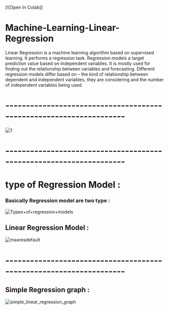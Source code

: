 [![Open In Colab]]

# Machine-Learning-Linear-Regression
Linear Regression is a machine learning algorithm based on supervised learning. It performs a regression task. Regression models a target prediction value based on independent variables. It is mostly used for finding out the relationship between variables and forecasting. Different regression models differ based on – the kind of relationship between dependent and independent variables, they are considering and the number of independent variables being used.
# -------------------------------------------------------------------
![1](https://user-images.githubusercontent.com/42931974/70734648-a5799380-1d32-11ea-86f1-f0e901aee98d.png)
# -------------------------------------------------------------------

# type of Regression Model :
### Basically Regression model are two type :
![Types+of+regression+models](https://user-images.githubusercontent.com/42931974/70735377-271df100-1d34-11ea-882f-7a95ad578f2e.jpg)

## Linear Regression Model :
![maxresdefault](https://user-images.githubusercontent.com/42931974/70735615-9693e080-1d34-11ea-8247-e15ca41c7336.jpg)

# -------------------------------------------------------------------
## Simple Regression graph :
![simple_linear_regression_graph](https://user-images.githubusercontent.com/42931974/70735486-5e8c9d80-1d34-11ea-9465-0d53b0533853.png)

